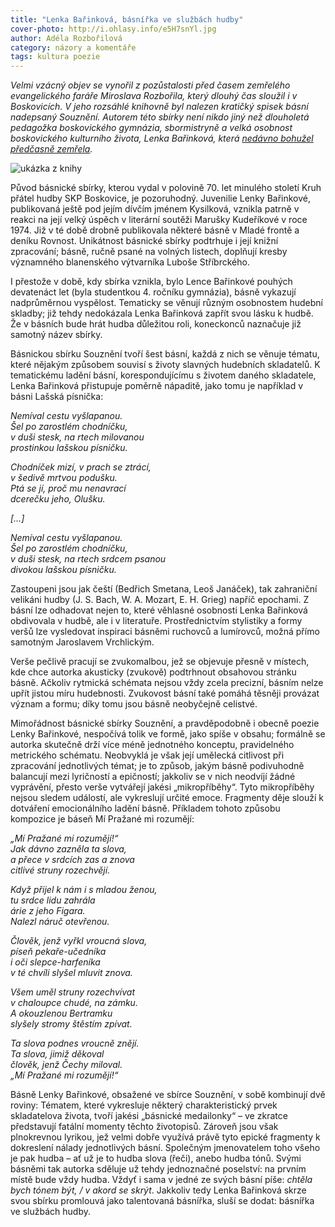 ```yaml
---
title: "Lenka Bařinková, básnířka ve službách hudby"
cover-photo: http://i.ohlasy.info/e5H7snYl.jpg
author: Adéla Rozbořilová
category: názory a komentáře
tags: kultura poezie
---
```


*Velmi vzácný objev se vynořil z pozůstalosti před časem zemřelého evangelického faráře Miroslava Rozbořila, který dlouhý čas sloužil i v Boskovicích. V jeho rozsáhlé knihovně byl nalezen kratičký spisek básní nadepsaný Souznění. Autorem této sbírky není nikdo jiný než dlouholetá pedagožka boskovického gymnázia, sbormistryně a velká osobnost boskovického kulturního života, Lenka Bařinková, která [nedávno bohužel předčasně zemřela](http://ohlasy.info/clanky/2015/12/lenka-odesla.html).*

<img src="http://i.ohlasy.info/e5H7snY.jpg" alt="ukázka z knihy" class="img-responsive img-popup" data-author="Adéla Rozbořilová">

Původ básnické sbírky, kterou vydal v polovině 70. let minulého století Kruh přátel hudby SKP Boskovice, je pozoruhodný. Juvenilie Lenky Bařinkové, publikovaná ještě pod jejím dívčím jménem Kysilková, vznikla patrně v reakci na její velký úspěch v literární soutěži Marušky Kudeříkové v roce 1974. Již v té době drobně publikovala některé básně v Mladé frontě a deníku Rovnost. Unikátnost básnické sbírky podtrhuje i její knižní zpracování; básně, ručně psané na volných listech, doplňují kresby významného blanenského výtvarníka Luboše Stříbrckého.

I přestože v době, kdy sbírka vznikla, bylo Lence Bařinkové pouhých devatenáct let (byla studentkou 4. ročníku gymnázia), básně vykazují nadprůměrnou vyspělost. Tematicky se věnují různým osobnostem hudební skladby; již tehdy nedokázala Lenka Bařinková zapřít svou lásku k hudbě. Že v básních bude hrát hudba důležitou roli, koneckonců naznačuje již samotný název sbírky.

Básnickou sbírku Souznění tvoří šest básní, každá z nich se věnuje tématu, které nějakým způsobem souvisí s životy slavných hudebních skladatelů. K tematickému ladění básní, korespondujícímu s životem daného skladatele, Lenka Bařinková přistupuje poměrně nápaditě, jako tomu je například v básni Lašská písnička: 

*Nemíval cestu vyšlapanou.  
Šel po zarostlém chodníčku,  
v duši stesk, na rtech milovanou  
prostinkou lašskou písničku.*

*Chodníček mizí, v prach se ztrácí,  
v šedivě mrtvou podušku.  
Ptá se jí, proč mu nenavrací  
dcerečku jeho, Olušku.*

*[…]*

*Nemíval cestu vyšlapanou.  
Šel po zarostlém chodníčku,  
v duši stesk, na rtech srdcem psanou  
divokou lašskou písničku.*

Zastoupeni jsou jak čeští (Bedřich Smetana, Leoš Janáček), tak zahraniční velikáni hudby (J. S. Bach, W. A. Mozart, E. H. Grieg) napříč epochami. Z básní lze odhadovat nejen to, které věhlasné osobnosti Lenka Bařinková obdivovala v hudbě, ale i v literatuře. Prostřednictvím stylistiky a formy veršů lze vysledovat inspiraci básněmi ruchovců a lumírovců, možná přímo samotným Jaroslavem Vrchlickým.

Verše pečlivě pracují se zvukomalbou, jež se objevuje přesně v místech, kde chce autorka akusticky (zvukově) podtrhnout obsahovou stránku básně. Ačkoliv rytmická schémata nejsou vždy zcela precizní, básním nelze upřít jistou míru hudebnosti. Zvukovost básní také pomáhá těsněji provázat význam a formu; díky tomu jsou básně neobyčejně celistvé.

Mimořádnost básnické sbírky Souznění, a pravděpodobně i obecně poezie Lenky Bařinkové, nespočívá tolik ve formě, jako spíše v obsahu; formálně se autorka skutečně drží více méně jednotného konceptu, pravidelného metrického schématu. Neobvyklá je však její umělecká citlivost při zpracování jednotlivých témat; je to způsob, jakým básně podivuhodně balancují mezi lyričností a epičností; jakkoliv se v nich neodvíjí žádné vyprávění, přesto verše vytvářejí jakési „mikropříběhy“. Tyto mikropříběhy nejsou sledem událostí, ale vykreslují určité emoce. Fragmenty děje slouží k dotváření emocionálního ladění básně. Příkladem tohoto způsobu kompozice je báseň Mí Pražané mi rozumějí:

*„Mí Pražané mi rozumějí!“  
Jak dávno zazněla ta slova,  
a přece v srdcích zas a znova  
citlivé struny rozechvějí.*

*Když přijel k nám i s mladou ženou,  
tu srdce lidu zahrála  
árie z jeho Figara.  
Nalezl náruč otevřenou.*

*Člověk, jenž vyřkl vroucná slova,  
píseň pekaře-učedníka  
i oči slepce-harfeníka  
v té chvíli slyšel mluvit znova.*

*Všem uměl struny rozechvívat  
v chaloupce chudé, na zámku.  
A okouzlenou Bertramku  
slyšely stromy štěstím zpívat.*

*Ta slova podnes vroucně znějí.  
Ta slova, jimiž děkoval  
člověk, jenž Čechy miloval.  
„Mí Pražané mi rozumějí!“*

Básně Lenky Bařinkové, obsažené ve sbírce Souznění, v sobě kombinují dvě roviny: Tématem, které vykresluje některý charakteristický prvek skladatelova života, tvoří jakési „básnické medailonky“ – ve zkratce představují fatální momenty těchto životopisů. Zároveň jsou však plnokrevnou lyrikou, jež velmi dobře využívá právě tyto epické fragmenty k dokreslení nálady jednotlivých básní. Společným jmenovatelem toho všeho je pak hudba – ať už je to hudba slova (řeči), anebo hudba tónů.	
Svými básněmi tak autorka sděluje už tehdy jednoznačné poselství: na prvním místě bude vždy hudba. Vždyť i sama v jedné ze svých básní píše: *chtěla bych tónem být, / v akord se skrýt*. Jakkoliv tedy Lenka Bařinková skrze svou sbírku promlouvá jako talentovaná básnířka, sluší se dodat: básnířka ve službách hudby.
